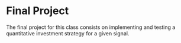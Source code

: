 # Final Project

The final project for this class consists on implementing and testing a quantitative investment strategy for a given signal.
